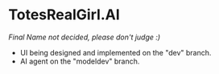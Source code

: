 # TotesRealGirl.AI
*Final Name not decided, please don't judge :)*
- UI being designed and implemented on the "dev" branch.
- AI agent on the "modeldev" branch.
